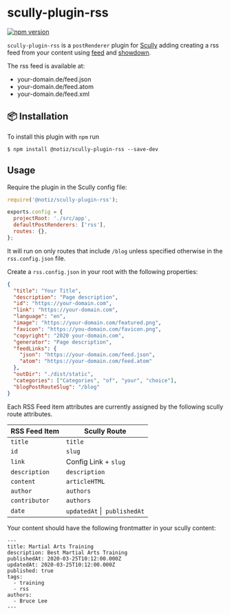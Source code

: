 # scully-plugin-rss

[![npm version](https://badge.fury.io/js/%40notiz%2Fscully-plugin-rss.svg)](https://www.npmjs.com/package/@notiz/scully-plugin-rss)

`scully-plugin-rss` is a `postRenderer` plugin for [Scully](http://scully.io/) adding creating a rss feed from your content using [feed](https://github.com/jpmonette/feed) and [showdown](https://github.com/showdownjs/showdown).

The rss feed is available at:

- your-domain.de/feed.json
- your-domain.de/feed.atom
- your-domain.de/feed.xml

## 📦 Installation

To install this plugin with `npm` run

```
$ npm install @notiz/scully-plugin-rss --save-dev
```

## Usage

Require the plugin in the Scully config file:

```js
require('@notiz/scully-plugin-rss');

exports.config = {
  projectRoot: './src/app',
  defaultPostRenderers: ['rss'],
  routes: {},
};
```

It will run on only routes that include `/blog` unless specified otherwise in the `rss.config.json` file.

Create a `rss.config.json` in your root with the following properties:

```json
{
  "title": "Your Title",
  "description": "Page description",
  "id": "https://your-domain.com",
  "link": "https://your-domain.com",
  "language": "en",
  "image": "https://your-domain.com/featured.png",
  "favicon": "https://you-domain.com/favicon.png",
  "copyright": "2020 your-domain.com",
  "generator": "Page description",
  "feedLinks": {
    "json": "https://your-domain.com/feed.json",
    "atom": "https://your-domain.com/feed.atom"
  },
  "outDir": "./dist/static",
  "categories": ["Categories", "of", "your", "choice"],
  "blogPostRouteSlug": "/blog"
}
```

Each RSS Feed item attributes are currently assigned by the following scully route attributes.

| RSS Feed Item | Scully Route                  |
| ------------- | ----------------------------- |
| `title`       | `title`                       |
| `id`          | `slug`                        |
| `link`        | Config Link + `slug`          |
| `description` | `description`                 |
| `content`     | `articleHTML`                 |
| `author`      | `authors`                     |
| `contributor` | `authors`                     |
| `date`        | `updatedAt` \|  `publishedAt` |

Your content should have the following frontmatter in your scully content:

```
---
title: Martial Arts Training
description: Best Martial Arts Training
publishedAt: 2020-03-25T10:12:00.000Z
updatedAt: 2020-03-25T10:12:00.000Z
published: true
tags:
  - training
  - rss
authors:
  - Bruce Lee
---
```
